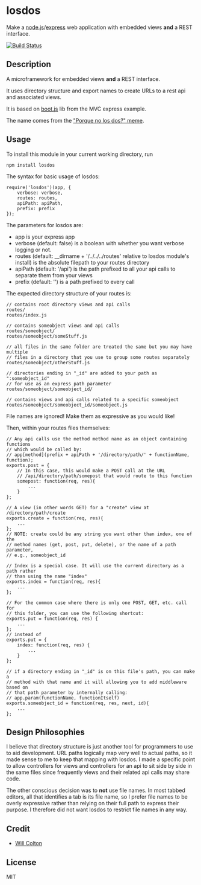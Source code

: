 # losdos

Make a [node.js](http://nodejs.org)/[express](http://expressjs.com) web application with embedded views **and** a REST interface.

[![Build Status](https://travis-ci.org/coltonw/losdos.svg?branch=master)](https://travis-ci.org/coltonw/losdos)

## Description

A microframework for embedded views **and** a REST interface.

It uses directory structure and export names to create URLs to a rest api and associated views.

It is based on [boot.js](https://github.com/visionmedia/express/blob/master/examples/mvc/lib/boot.js) lib from the MVC express example.

The name comes from the ["Porque no los dos?" meme](http://knowyourmeme.com/memes/why-not-both-why-dont-we-have-both).

## Usage

To install this module in your current working directory, run

```
npm install losdos
```

The syntax for basic usage of losdos:

```
require('losdos')(app, {
    verbose: verbose,
    routes: routes,
    apiPath: apiPath,
    prefix: prefix
});
```

The parameters for losdos are:

*  app is your express app
*  verbose (default: false) is a boolean with whether you want verbose logging or not.
*  routes (default: __dirname + '/../../../routes' relative to losdos module's install) is the absolute filepath to your routes directory
*  apiPath (default: '/api') is the path prefixed to all your api calls to separate them from your views
*  prefix (default: '') is a path prefixed to every call


The expected directory structure of your routes is:

```
// contains root directory views and api calls
routes/
routes/index.js

// contains someobject views and api calls
routes/someobject/
routes/someobject/someStuff.js

// all files in the same folder are treated the same but you may have multiple
// files in a directory that you use to group some routes separately
routes/someobject/otherStuff.js 

// directories ending in "_id" are added to your path as ":someobject_id"
// for use as an express path parameter
routes/someobject/someobject_id/

// contains views and api calls related to a specific someobject
routes/someobject/someobject_id/someobject.js
```

File names are ignored!  Make them as expressive as you would like!

Then, within your routes files themselves:

```
// Any api calls use the method method name as an object containing functions
// which would be called by:
// app[method](prefix + apiPath + '/directory/path/' + functionName, function);
exports.post = {
    // In this case, this would make a POST call at the URL
    // /api/directory/path/somepost that would route to this function
    somepost: function(req, res){
        ...
    }
};

// A view (in other words GET) for a "create" view at /directory/path/create
exports.create = function(req, res){
    ...
};
// NOTE: create could be any string you want other than index, one of the
// method names (get, post, put, delete), or the name of a path parameter,
// e.g., someobject_id

// Index is a special case. It will use the current directory as a path rather
// than using the name "index"
exports.index = function(req, res){
    ...
};

// For the common case where there is only one POST, GET, etc. call for
// this folder, you can use the following shortcut:
exports.put = function(req, res) {
    ...
};
// instead of
exports.put = {
    index: function(req, res) {
        ...
    }
};

// if a directory ending in "_id" is on this file's path, you can make a
// method with that name and it will allowing you to add middleware based on
// that path parameter by internally calling:
// app.param(functionName, functionItself)
exports.someobject_id = function(req, res, next, id){
    ...
};
```

## Design Philosophies

I believe that directory structure is just another tool for programmers to use to aid development.
URL paths logically map very well to actual paths, so it made sense to me to keep that mapping
with losdos. I made a specific point to allow controllers for views and controllers for an api
to sit side by side in the same files since frequently views and their related api calls may
share code.

The other conscious decision was to **not** use file names. In most tabbed editors, all that
identifies a tab is its file name, so I prefer file names to be overly expressive rather than
relying on their full path to express their purpose. I therefore did not want losdos to restrict
file names in any way.

## Credit

- [Will Colton](https://github.com/coltonw)



## License

MIT
